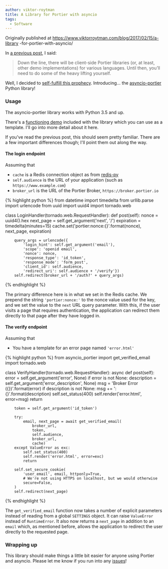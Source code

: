 ```yaml
---
author: viktor-roytman
title: A Library for Portier with asyncio
tags:
  - Software
---
```


Originally published at https://www.viktorroytman.com/blog/2017/02/15/a-library
-for-portier-with-asyncio/

In [a previous post][pre], I said:

>Down the line, there will be client-side Portier libraries (or, at least,
>other demo implementations) for various languages. Until then, you’ll need to
>do some of the heavy lifting yourself.

Well, I decided to [self-fulfill this prophecy][ful]. Introducing&hellip; the
[asyncio-portier][asp] Python library!

<!--more-->

### Usage

The asyncio-portier library works with Python 3.5 and up.

There's a [functioning demo][dem] included with the library which you can use
as a template. I'll go into more detail about it here.

If you've read the previous post, this should seem pretty familiar. There are a
few important differences though; I'll point them out along the way.

#### The login endpoint

Assuming that

- `cache` is a Redis connection object as from [redis-py][rds]
- `self.audience` is the URL of your application (such as
`https://www.example.com`)
- `broker_url` is the URL of the Portier Broker, `https://broker.portier.io`

{% highlight python %}
from datetime import timedelta
from urllib.parse import urlencode
from uuid import uuid4
import tornado.web

class LoginHandler(tornado.web.RequestHandler):
    def post(self):
        nonce = uuid4().hex
        next_page = self.get_argument('next', '/')
        expiration = timedelta(minutes=15)
        cache.set('portier:nonce:{}'.format(nonce), next_page, expiration)

        query_args = urlencode({
            'login_hint': self.get_argument('email'),
            'scope': 'openid email',
            'nonce': nonce,
            'response_type': 'id_token',
            'response_mode': 'form_post',
            'client_id': self.audience,
            'redirect_uri': self.audience + '/verify'})
        self.redirect(broker_url + '/auth?' + query_args)
{% endhighlight %}

The primary difference here is in what we set in the Redis cache. We prepend
the string `'portier:nonce:'` to the nonce value used for the key, and we set
the value to the `next` URL query parameter. With this, if the user visits a
page that requires authentication, the application can redirect them directly
to that page after they have logged in.

#### The verify endpoint

Assuming that

- You have a template for an error page named `'error.html'`

{% highlight python %}
from asyncio_portier import get_verified_email
import tornado.web

class VerifyHandler(tornado.web.RequestHandler):
    async def post(self):
        error = self.get_argument('error', None)
        if error is not None:
            description = self.get_argument('error_description', None)
            msg = 'Broker Error ({})'.format(error)
            if description is not None:
                msg += ': {}'.format(description)
            self.set_status(400)
            self.render('error.html', error=msg)
            return

        token = self.get_argument('id_token')

        try:
            email, next_page = await get_verified_email(
                broker_url,
                token,
                self.audience,
                broker_url,
                cache)
        except ValueError as exc:
            self.set_status(400)
            self.render('error.html', error=exc)
            return

        self.set_secure_cookie(
            'user_email', email, httponly=True,
            # We're not using HTTPS on localhost, but we would otherwise
            secure=False,
        )
        self.redirect(next_page)
{% endhighlight %}

The `get_verified_email` function now takes a number of explicit parameters
instead of reading from a global `SETTINGS` object. It can raise `ValueError`
instead of `RuntimeError`. It also now returns a `next_page` in addition to an
`email` which, as mentioned before, allows the application to redirect the user
directly to the requested page.

### Wrapping up

This library should make things a little bit easier for anyone using Portier
and asyncio. Please let me know if you run into any [issues][iss]!

[pre]: https://www.viktorroytman.com/blog/2017/01/23/using-portier-with-pythons-asyncio
[ful]: https://en.wikipedia.org/wiki/Self-fulfilling_prophecy
[asp]: https://pypi.python.org/pypi/asyncio-portier
[gve]: https://www.viktorroytman.com/blog/2017/01/23/using-portier-with-pythons-asyncio/#getverifiedemailgve
[dem]: https://github.com/vr2262/asyncio-portier/tree/master/demos/tornado
[rds]: https://github.com/andymccurdy/redis-py
[iss]: https://github.com/vr2262/asyncio-portier/issues
